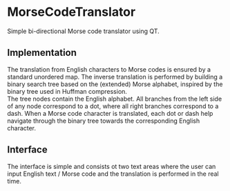 # MorseCodeTranslator

Simple bi-directional Morse code translator using QT.

## Implementation

The translation from English characters to Morse codes is ensured by a standard unordered map. The inverse translation is performed by building a binary search tree based on the (extended) Morse alphabet, inspired by the binary tree used in Huffman compression.  
The tree nodes contain the English alphabet. All branches from the left side of any node correspond to a dot, where all right branches correspond to a dash. When a Morse code character is translated, each dot or dash help navigate through the binary tree towards the corresponding English character.

## Interface
The interface is simple and consists ot two text areas where the user can input English text / Morse code and the translation is performed in the real time.
